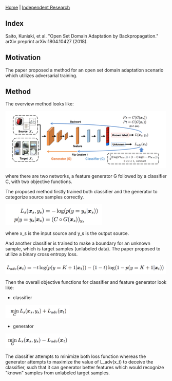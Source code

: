 [Home](https://clojia.github.io/) | [Independent Research](https://clojia.github.io/independent_research/) 

## Index
Saito, Kuniaki, et al. "Open Set Domain Adaptation by Backpropagation." arXiv preprint arXiv:1804.10427 (2018).

## Motivation
The paper proposed a method for an open set domain adaptation scenario which utilizes adversarial training. 

## Method
The overview method looks like:

<img src="images/OSDAB.png" width="500"> 

where there are two networks, a feature generator G followed by a classifier C, with two objective functions.

The proposed method firstly trained both classifier and the generator to categorize source samples correctly.

<img src="images/OSDAB-source.png" width="300"> 

where x_s is the input source and y_s is the output source.

And another classifier is trained to make a boundary for an unknown sample, which is target samples (unlabeled data). The paper proposed to utilize a binary cross entropy loss.

<img src="images/OSDAB-adv.png" width="500"> 

Then the overall objective functions for classifier and feature generator look like:
- classifier

<img src="images/OSDAB-classifier.png" width="200"> 

- generator

<img src="images/OSDAB-generator.png" width="200"> 

The classifier attempts to minimize both loss function whereas the generator attempts to maximize the value of L_adv(x_t) to deceive the classifier, such that it can generator better features which would recognize "known" samples from unlabeled target samples.
